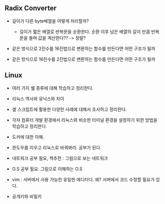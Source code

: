 ## Radix Converter
- 길이가 다른 byte배열을 어떻게 처리할까?
    - 길이가 짧은 배열로 반복문을 순환한다. 순환 이후 남은 배열의 길이 만큼 반복문을 돌며 값을 계산한다?? -> 정말?

- 같은 방식으로 2진수를 16진법으로 변환하는 함수를 만든다면 어떤 구조가 될까

- 같은 방식으로 16진수를 2진법으로 변환하는 함수를 만든다면 어떤 구조가 될까

## Linux
- 여러 가지 쉘 종류에 대해 학습하고 정리한다. 
- 리눅스 역사와 유닉스와 차이

- 셀 스크립트에 활용한 다양한 사례에 대해서 조사하고 정리한다.
- 각자 컴퓨터 개발 환경에서 리눅스와 비슷한 터미널 환경을 설정하기 위한 방법을 학습하고 정리한다.
- 도커에 대한 이해. 
- 윈도우를 지우고 리눅스로 바꿔봐라. 공부가 된다.
- 네트워크 공부 필요, 책추천 : 그림으로 보는 네트워크  
- O.S 공부 필요. 그림으로 이해하는 O.S
- vim : 서버에서 사용 가능한 유일한 에디터다. 왜? 서버에서 코드 수정할 필요가 있다. 
- 공개키와 비밀키 
